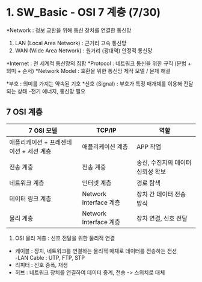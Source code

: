 # 1. SW_Basic - OSI 7 계층 (7/30)

*Network : 정보 교환을 위해 통신 장치를 연결한 통신망
1. LAN (Local Area Network) : 근거리 고속 통신망
2. WAN (Wide Area Network) : 원거리 (광대역) 안정적 통신망

*Internet : 전 세계적 통신망의 집합
*Protocol : 네트워크 통신을 위한 규칙 (문법 + 의미 + 순서)
*Network Model : 호환을 위한 통신망 제작 모델 / 문제 해결

*부호 : 의미를 가지는 약속된 기호
*신호 (Signal) : 부호가 특정 매개체를 이용해 전달되는 상태
 -전기 에너지, 통신망 필요


7 OSI 계층
----------
|7 OSI 모델|TCP/IP|역할|
|-|-|-|
|애플리케이션 + 프레젠테이션 + 세션 계층|애플리케이션 계층|APP 작업|
|전송 계층 |전송 계층|송신, 수진지의 데이터 신뢰성 확보|
|네트워크 계층|인터넷 계층|경로 탐색|
|데이터 링크 계층|Network Interface 계층|장치 간 데이터 전송 방식|
|물리 계층|Network Interface 계층|장치 연결, 신호 전달|

1. OSI 물리 계층 : 신호 전달을 위한 물리적 연결
 * 케이블 : 장치, 네트워크를 연결하는 물리적 매체로 데이터를 전송하는 전선 <br>
   -LAN Cable : UTP, FTP, STP
  * 리피터 : 신호 증폭, 재생
   * 허브 : 네트워크 장치를 연결하여 데이터 중계, 전송 -> 스위치로 대체
 
